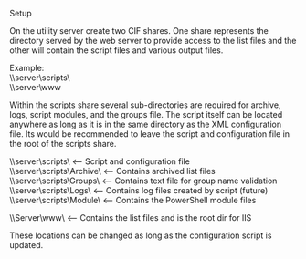 Setup<br>

On the utility server create two CIF shares. One share represents the 
directory served by the web server to provide access to the list files
and the other will contain the script files and various output files. 

Example:<br>
\\\server\scripts\ <br>
\\\server\www <br>

Within the scripts share several sub-directories are required for archive,
logs, script modules, and the groups file. The script itself can be located
anywhere as long as it is in the same directory as the XML configuration 
file. Its would be recommended to leave the script and configuration file in 
the root of the scripts share.

\\\server\scripts\        <-- Script and configuration file<br>
\\\server\scripts\Archive\  <-- Contains archived list files<br> 
\\\server\scripts\Groups\   <-- Contains text file for group name validation<br>
\\\server\scripts\Logs\     <-- Contains log files created by script (future)<br>
\\\server\scripts\Module\   <-- Contains the PowerShell module files<br> 
						
\\\Server\www\			  <-- Contains the list files and is the root dir for IIS<br>

These locations can be changed as long as the configuration script is updated.
